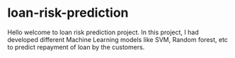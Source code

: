# loan-risk-prediction
Hello 
welcome to loan risk prediction project.
In this project, I had developed different Machine Learning models like SVM, Random forest, etc to predict repayment of loan by the customers.
